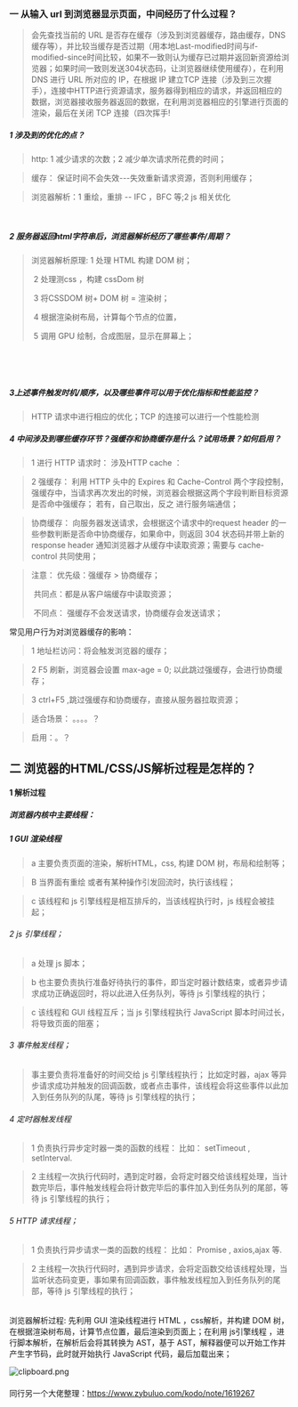 ### 一 从输入 url 到浏览器显示页面，中间经历了什么过程？

>  会先查找当前的 URL 是否存在缓存（涉及到浏览器缓存，路由缓存，DNS 缓存等），并比较当缓存是否过期（用本地Last-modified时间与if-modified-since时间比较，如果不一致则认为缓存已过期并返回新资源给浏览器；如果时间一致则发送304状态码，让浏览器继续使用缓存），在利用 DNS 进行 URL 所对应的 IP，在根据 IP 建立TCP 连接（涉及到三次握手），连接中HTTP进行资源请求，服务器得到相应的请求，并返回相应的数据，浏览器接收服务器返回的数据，在利用浏览器相应的引擎进行页面的渲染，最后在关闭 TCP 连接（四次挥手!

##### 1 涉及到的优化的点？

> http:  1 减少请求的次数；2 减少单次请求所花费的时间；

> 缓存： 保证时间不会失效---失效重新请求资源，否则利用缓存；

> 浏览器解析：1  重绘，重排 -- IFC ，BFC 等;2 js 相关优化

​						

##### 2 服务器返回html字符串后，浏览器解析经历了哪些事件/周期？

> 浏览器解析原理:  1 处理 HTML 构建 DOM 树；   
>
> ​								2 处理测css ，构建 cssDom 树
>
> ​								3 将CSSDOM 树+ DOM 树 = 渲染树；
>
> ​								4 根据渲染树布局，计算每个节点的位置，
>
> ​								5 调用 GPU 绘制，合成图层，显示在屏幕上；

​							

​						



##### 3上述事件触发时机/顺序，以及哪些事件可以用于优化指标和性能监控？

> HTTP 请求中进行相应的优化；TCP 的连接可以进行一个性能检测

##### 4 中间涉及到哪些缓存环节？强缓存和协商缓存是什么？试用场景？如何启用？

> 1  进行 HTTP 请求时： 涉及HTTP cache ：

> 2 强缓存： 利用 HTTP 头中的 Expires 和 Cache-Control 两个字段控制，强缓存中，当请求再次发出的时候，浏览器会根据这两个字段判断目标资源是否命中强缓存； 若有，自己取出，反之 进行服务端通信；

> 协商缓存： 向服务器发送请求，会根据这个请求中的request  header 的一些参数判断是否命中协商缓存，如果命中，则返回 304 状态码并带上新的 response header 通知浏览器才从缓存中读取资源；需要与 cache-control 共同使用；

> 注意： 优先级：强缓存 >  协商缓存；
>
> ​			共同点：都是从客户端缓存中读取资源；
>
> ​			不同点： 强缓存不会发送请求，协商缓存会发送请求；



常见用户行为对浏览器缓存的影响： 

> 1 地址栏访问：将会触发浏览器的缓存；

> 2 F5 刷新，浏览器会设置 max-age = 0; 以此跳过强缓存，会进行协商缓存；

> 3 ctrl+F5 ,跳过强缓存和协商缓存，直接从服务器拉取资源；

> 适合场景： 。。。。？

> 启用：。？

## 二 浏览器的HTML/CSS/JS解析过程是怎样的？

#### 1 解析过程

#####  浏览器内核中主要线程：

#####  1 GUI 渲染线程

> a   主要负责页面的渲染，解析HTML，css, 构建 DOM 树，布局和绘制等；

> B 当界面有重绘 或者有某种操作引发回流时，执行该线程；

> c 该线程和 js 引擎线程是相互排斥的，当该线程执行时，js 线程会被挂起；



###### 2 js 引擎线程； 

> a 处理 js 脚本；

> b 也主要负责执行准备好待执行的事件，即当定时器计数结束，或者异步请求成功正确返回时，将以此进入任务队列，等待 js 引擎线程的执行；

> c 该线程和 GUI 线程互斥；当 js 引擎线程执行 JavaScript 脚本时间过长，将导致页面的阻塞；

###### 3 事件触发线程；

> 事主要负责将准备好的时间交给 js 引擎线程执行； 比如定时器，ajax 等异步请求成功并触发的回调函数，或者点击事件，该线程会将这些事件以此加入到任务队列的队尾，等待 js 引擎线程的执行；

###### 4 定时器触发线程

> 1 负责执行异步定时器一类的函数的线程： 比如： setTimeout , setInterval.

> 2 主线程一次执行代码时，遇到定时器，会将定时器交给该线程处理，当计数完毕后，事件触发线程会将计数完毕后的事件加入到任务队列的尾部，等待 js 引擎线程的执行；

###### 5 HTTP 请求线程；

> 1 负责执行异步请求一类的函数的线程： 比如： Promise , axios,ajax 等.

> 2 主线程一次执行代码时，遇到异步请求，会将定函数交给该线程处理，当监听状态码变更，事如果有回调函数，事件触发线程加入到任务队列的尾部，等待 js 引擎线程的执行；

###### 



浏览器解析过程: 先利用 GUI 渲染线程进行 HTML ，css解析，并构建 DOM 树，在根据渲染树布局，计算节点位置，最后渲染到页面上；在利用 js引擎线程 ，进行脚本解析，在解析后会将其转换为 AST，基于 AST，解释器便可以开始工作并产生字节码，此时就开始执行 JavaScript 代码，最后加载出来；

![clipboard.png](https://segmentfault.com/img/bVRm39?w=624&h=289)

#### 

同行另一个大佬整理：https://www.zybuluo.com/kodo/note/1619267